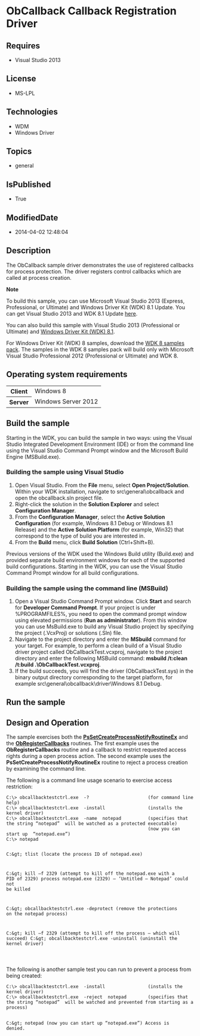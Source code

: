 # ObCallback Callback Registration Driver
## Requires
* Visual Studio 2013
## License
* MS-LPL
## Technologies
* WDM
* Windows Driver
## Topics
* general
## IsPublished
* True
## ModifiedDate
* 2014-04-02 12:48:04
## Description

<div id="mainSection">
<p>The ObCallback sample driver demonstrates the use of registered callbacks for process protection. The driver registers control callbacks which are called at process creation.
</p>
<p class="note"><b>Note</b>&nbsp;&nbsp;</p>
<p class="note">To build this sample, you can use Microsoft Visual Studio&nbsp;2013 (Express, Professional, or Ultimate) and Windows Driver Kit (WDK)&nbsp;8.1 Update. You can get Visual Studio&nbsp;2013 and WDK&nbsp;8.1 Update
<a href="http://go.microsoft.com/fwlink/p/?LInkID=239721">here</a>.</p>
<p class="note">You can also build this sample with Visual Studio&nbsp;2013 (Professional or Ultimate) and
<a href="http://go.microsoft.com/fwlink/p/?LInkID=391348">Windows Driver Kit (WDK)&nbsp;8.1</a>.</p>
<p class="note">For Windows Driver Kit (WDK)&nbsp;8 samples, download the <a href=" http://go.microsoft.com/fwlink/?LinkId=317090">
WDK&nbsp;8 samples pack</a>. The samples in the WDK&nbsp;8 samples pack will build only with Microsoft Visual Studio Professional&nbsp;2012 (Professional or Ultimate) and WDK&nbsp;8.</p>
<p></p>
<h2>Operating system requirements</h2>
<table>
<tbody>
<tr>
<th>Client</th>
<td><dt>Windows&nbsp;8 </dt></td>
</tr>
<tr>
<th>Server</th>
<td><dt>Windows Server&nbsp;2012 </dt></td>
</tr>
</tbody>
</table>
<h2>Build the sample</h2>
<p>Starting in the WDK, you can build the sample in two ways: using the Visual Studio Integrated Development Environment (IDE) or from the command line using the Visual Studio Command Prompt window and the Microsoft Build Engine (MSBuild.exe).</p>
<h3><a id="Building_the_sample_using_Visual_Studio"></a><a id="building_the_sample_using_visual_studio"></a><a id="BUILDING_THE_SAMPLE_USING_VISUAL_STUDIO"></a>Building the sample using Visual Studio</h3>
<ol>
<li>Open Visual Studio. From the <b>File</b> menu, select <b>Open Project/Solution</b>. Within your WDK installation, navigate to src\general\obcallback and open the obcallback.sln project file.
</li><li>Right-click the solution in the <b>Solution Explorer</b> and select <b>Configuration Manager</b>.
</li><li>From the <b>Configuration Manager</b>, select the <b>Active Solution Configuration</b> (for example, Windows&nbsp;8.1 Debug or Windows&nbsp;8.1 Release) and the
<b>Active Solution Platform</b> (for example, Win32) that correspond to the type of build you are interested in.
</li><li>From the <b>Build</b> menu, click <b>Build Solution</b> (Ctrl&#43;Shift&#43;B). </li></ol>
<p>Previous versions of the WDK used the Windows Build utility (Build.exe) and provided separate build environment windows for each of the supported build configurations. Starting in the WDK, you can use the Visual Studio Command Prompt window for all build
 configurations.</p>
<h3><a id="Building_the_sample_using_the_command_line__MSBuild_"></a><a id="building_the_sample_using_the_command_line__msbuild_"></a><a id="BUILDING_THE_SAMPLE_USING_THE_COMMAND_LINE__MSBUILD_"></a>Building the sample using the command line (MSBuild)</h3>
<ol>
<li>Open a Visual Studio Command Prompt window. Click <b>Start</b> and search for
<b>Developer Command Prompt</b>. If your project is under %PROGRAMFILES%, you need to open the command prompt window using elevated permissions (<b>Run as administrator</b>). From this window you can use MsBuild.exe to build any Visual Studio project by specifying
 the project (.VcxProj) or solutions (.Sln) file. </li><li>Navigate to the project directory and enter the <b>MSbuild</b> command for your target. For example, to perform a clean build of a Visual Studio driver project called ObCallbackTest.vcxproj, navigate to the project directory and enter the following MSBuild
 command: <b>msbuild /t:clean /t:build .\ObCallbackTest.vcxproj</b>. </li><li>If the build succeeds, you will find the driver (ObCallbackTest.sys) in the binary output directory corresponding to the target platform, for example src\general\obcallback\driver\Windows&nbsp;8.1 Debug.
</li></ol>
<h2>Run the sample</h2>
<h2><a id="Design_and_Operation"></a><a id="design_and_operation"></a><a id="DESIGN_AND_OPERATION"></a>Design and Operation</h2>
<p>The sample exercises both the <a href="http://msdn.microsoft.com/en-us/library/windows/hardware/ff559951">
<b>PsSetCreateProcessNotifyRoutineEx</b></a> and the <a href="http://msdn.microsoft.com/en-us/library/windows/hardware/ff558692">
<b>ObRegisterCallbacks</b></a> routines. The first example uses the <b>ObRegisterCallbacks</b> routine and a callback to restrict requested access rights during a open process action. The second example uses the
<b>PsSetCreateProcessNotifyRoutineEx</b> routine to reject a process creation by examining the command line.</p>
<p>The following is a command line usage scenario to exercise access restriction:</p>
<pre class="syntax"><code>C:\&gt; obcallbacktestctrl.exe  -?                      (for command line help)
C:\&gt; obcallbacktestctrl.exe  -install                (installs the kernel driver)
C:\&gt; obcallbacktestctrl.exe  -name  notepad          (specifies that the string “notepad”  will be watched as a protected executable)
                                                     (now you can start up  “notepad.exe”)
C:\&gt; notepad

C:\&gt; tlist                                           (locate the process ID of notepad.exe)

C:\&gt; kill –f  2329                                   (attempt to kill off the notepad.exe with a PID of 2329)
process notepad.exe (2329) – ‘Untitled – Notepad’ could not be killed

C:\&gt; obcallbacktestctrl.exe  -deprotect              (remove the protections on the notepad process)

C:\&gt; kill –f  2329                                   (attempt to kill off the process – which will succeed)
C:\&gt; obcallbacktestctrl.exe  -uninstall              (uninstall the kernel driver)
 
 </code></pre>
<p>The following is another sample test you can run to prevent a process from being created:</p>
<pre class="syntax"><code>C:\&gt; obcallbacktestctrl.exe  -install                (installs the kernel driver)
C:\&gt; obcallbacktestctrl.exe  -reject  notepad        (specifies that the string “notepad”  will be watched and prevented from starting as a process)

C:\&gt; notepad                                         (now you can start up  “notepad.exe”)
Access is denied.</code></pre>
</div>
